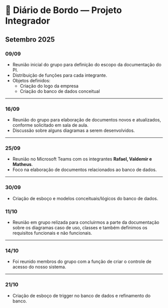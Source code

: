 # 📖 Diário de Bordo — Projeto Integrador

## Setembro 2025

### 09/09
- Reunião inicial do grupo para definição do escopo da documentação do PI.  
- Distribuição de funções para cada integrante.  
- Objetos definidos:
  - Criação do logo da empresa  
  - Criação do banco de dados conceitual  

---

### 16/09
- Reunião do grupo para elaboração de documentos novos e atualizados, conforme solicitado em sala de aula.  
- Discussão sobre alguns diagramas a serem desenvolvidos.  

---

### 25/09
- Reunião no Microsoft Teams com os integrantes **Rafael, Valdemir e Matheus**.  
- Foco na elaboração de documentos relacionados ao banco de dados.  

---

### 30/09
- Criação de esboço e modelos conceituais/lógicos do banco de dados.

### 11/10
- Reunião em grupo relizada para concluirmos a parte da documentação sobre os diagramas caso de uso, classes e também definimos os requisitos funcionais e não funcionais.

---

### 14/10 
- Foi reunido membros do grupo com a função de criar o controle de acesso do nosso sistema.

---

### 21/10
- Criação de esboço de trigger no banco de dados e refinamento do banco.
